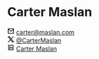 # Carter Maslan

<img src="/images/mail-line.svg" alt="Email icon" width="16"> carter@maslan.com
<br><img src="/images/twitter-x-line.svg" alt="X logo" width="16"> [@CarterMaslan](https://twitter.com/cartermaslan)
<br><img src="/images/linkedin-box-line.svg" alt="LinkedIn logo" width="16"> [Carter Maslan](https://www.linkedin.com/in/cartermaslan)
